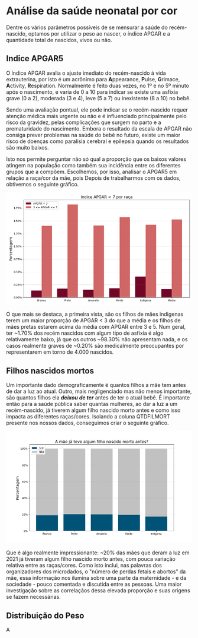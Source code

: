 # Análise da saúde neonatal por cor

Dentre os vários parâmetros possíveis de se mensurar a saúde do recém-nascido, optamos por
utilizar o peso ao nascer, o índice APGAR e a quantidade total de nascidos, vivos ou não.

## Indice APGAR5

O índice APGAR avalia o ajuste imediato do recém-nascido à vida extrauterina, por isto é um acrônimo para **A**ppearance, **P**ulse, **G**rimace, **A**ctivity, **R**espiration. Normalmente é feito duas vezes, no 1º e no 5º minuto após o nascimento, e varia de 0 a 10 para indicar se existe uma asfixia grave (0 a 2), moderada (3 e 4), leve (5 a 7) ou inexistente (8 a 10) no bebê.

Sendo uma avaliação pontual, ele pode indicar se o recém-nascido requer atenção médica mais urgente ou não e é influenciado principalmente pelo risco da gravidez, pelas complicações que surgem no parto e a prematuridade do nascimento.
Embora o resultado da escala de APGAR não consiga prever problemas na saúde do bebê no futuro, existe um maior risco de doenças como paralisia cerebral e epilepsia quando os resultados são muito baixos.

Isto nos permite perguntar não só qual a proporção que os baixos valores atingem na população como também sua incidência entre os diferentes grupos que a compõem. Escolhemos, por isso, analisar o APGAR5 em relação a raça/cor da mãe, pois Depois de trabalharmos com os dados, obtivemos o seguinte gráfico.

![](../images/APGARxRACA.png)

O que mais se destaca, a primeira vista, são os filhos de mães indigenas terem um maior proporção de APGAR < 3 do que a média e os filhos de mães pretas estarem acima da média com APGAR entre 3 e 5.
Num geral, ter ~1.70% dos recém nascidos com algum tipo de asfixia é algo relativamente baixo, já que os outros ~98.30% não apresentam nada, e os casos realmente graves de ~0.20% são medicalmente preocupantes por representarem em torno de 4.000 nascidos.

## Filhos nascidos mortos

Um importante dado demograficamente é quantos filhos a mãe tem antes de dar a luz ao atual. Outro, mais negligenciado mas não menos importante, são quantos filhos ela ***deixou de ter*** antes de ter o atual bebê. É importante então para a saúde pública saber quantas mulheres, ao dar a luz a um recém-nascido, já tiverem algum filho nascido morto antes e como isso impacta as diferentes raças/cores. Isolando a coluna QTDFILMORT presente nos nossos dados, conseguimos criar o seguinte gráfico.

![](../images/QTDFILMORTxRACA.png)

Que é algo realmente impressionante: ~20% das mães que deram a luz em 2021 já tiveram algum filho nascido morto antes, com pouca variação relativa entre as raças/cores. Como isto inclui, nas palavras dos organizadores dos microdados, o "número de perdas fetais e abortos" da mãe, essa informação nos ilumina sobre uma parte da maternidade - e da sociedade - pouco comentada e discutida entre as pessoas. Uma maior investigação sobre as correlaçãos dessa elevada proporção e suas origens se fazem necessárias.

## Distribuição do Peso

A